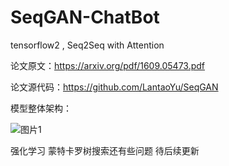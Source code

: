 # SeqGAN-ChatBot
tensorflow2 , Seq2Seq with Attention 

论文原文：https://arxiv.org/pdf/1609.05473.pdf

论文源代码：https://github.com/LantaoYu/SeqGAN

模型整体架构：

![图片1](https://user-images.githubusercontent.com/74632780/171173814-239058d9-6cff-48b4-944d-11b61df63b2e.png)

强化学习 蒙特卡罗树搜索还有些问题 待后续更新
